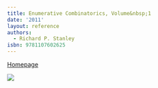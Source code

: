 ```yaml
---
title: Enumerative Combinatorics, Volume&nbsp;1
date: '2011'
layout: reference
authors:
  - Richard P. Stanley
isbn: 9781107602625
---
```

[Homepage](http://www-math.mit.edu/~rstan/ec/)

![](/media/books/stanley97.jpg)
